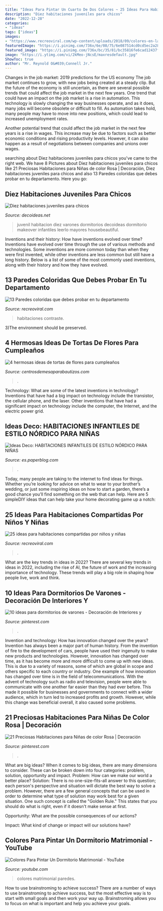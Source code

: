 ```yaml
---
title: "Ideas Para Pintar Un Cuarto De Dos Colores ~ 25 Ideas Para Habitaciones Compartidas Por Niños Y Niñas"
description: "Diez habitaciones juveniles para chicos"
date: "2022-12-28"
categories:
- "ideas"
tags: ["ideas"]
images:
- "https://www.recreoviral.com/wp-content/uploads/2018/09/colores-en-la-pared-9.jpg"
featuredImage: "https://i.pinimg.com/736x/6e/08/75/6e087514cd0cd5ec2a28cc30aea2fb7f.jpg"
featured_image: "https://i.pinimg.com/736x/bc/35/81/bc35816fe6cad12437ff19267f242dad--room-kids-kids-rooms.jpg"
image: "https://i.ytimg.com/vi/2kMeo-jNcsE/maxresdefault.jpg"
ShowToc: true
author: "Mr. Reynold O&#039;Connell Jr."
---
```



Changes in the job market: 2019 predictions for the US economy
The job market continues to grow, with new jobs being created at a steady clip. But the future of the economy is still uncertain, as there are several possible trends that could affect the job market in the next few years. 
One trend that could have an impact on the job market is a rise in automation. This technology is slowly changing the way businesses operate, and as it does, many jobs will become obsolete or difficult to fill. As automation takes hold, many people may have to move into new positions, which could lead to increased unemployment rates. 

Another potential trend that could affect the job market in the next few years is a rise in wages. This increase may be due to factors such as better economic conditions and rising productivity levels. However, it can also happen as a result of negotiations between companies and unions over wages.

	

		
searching about Diez habitaciones juveniles para chicos you've came to the right web. We have 8 Pictures about Diez habitaciones juveniles para chicos like 21 Preciosas Habitaciones para Niñas de color Rosa | Decoración, Diez habitaciones juveniles para chicos and also 13 Paredes coloridas que debes probar en tu departamento. Here you go:
		
    
## Diez Habitaciones Juveniles Para Chicos

<img loading=lazy src="https://www.decoideas.net/wp-content/uploads/2014/06/juvenil-4.jpg" onerror="this.onerror=null;this.src='https://tse3.mm.bing.net/th?id=OIP.fIyscW694r3Su3CieUg-qwHaJ4&amp;pid=15.1';" alt="Diez habitaciones juveniles para chicos">

_Source: decoideas.net_

>juvenil habitacion diez varones dormitorios decoideas dormitorio makeover infantiles leerlo mayores housebeautiful. 

	

Inventions and their history: How have inventions evolved over time?
Inventions have evolved over time through the use of various methods and technologies. Some inventions are more common today than when they were first invented, while other inventions are less common but still have a long history. Below is a list of some of the most commonly used inventions, along with their history and how they have evolved.

    
## 13 Paredes Coloridas Que Debes Probar En Tu Departamento

<img loading=lazy src="https://www.recreoviral.com/wp-content/uploads/2018/09/colores-en-la-pared-9.jpg" onerror="this.onerror=null;this.src='https://tse2.mm.bing.net/th?id=OIP.2OAmbHc6dw2ryF5eO4BbnAHaIp&amp;pid=15.1';" alt="13 Paredes coloridas que debes probar en tu departamento">

_Source: recreoviral.com_

>habitaciones contraste. 

	

3)The environment should be preserved. 

    
## 4 Hermosas Ideas De Tortas De Flores Para Cumpleaños

<img loading=lazy src="https://centrosdemesaparabautizos.com/wp-content/uploads/2019/10/tortas-de-flores-para-cumpleaños-sencilla.jpg" onerror="this.onerror=null;this.src='https://tse3.mm.bing.net/th?id=OIP.eUtcDWWCKM1KMZncAMIXSQAAAA&amp;pid=15.1';" alt="4 hermosas ideas de tortas de flores para cumpleaños">

_Source: centrosdemesaparabautizos.com_

>. 

	

Technology: What are some of the latest inventions in technology?
Inventions that have had a big impact on technology include the transistor, the cellular phone, and the laser. Other inventions that have had a significant impact on technology include the computer, the Internet, and the electric power grid.

    
## Ideas Deco: HABITACIONES INFANTILES DE ESTILO NÓRDICO PARA NIÑAS

<img loading=lazy src="https://m1.paperblog.com/i/303/3033559/ideas-deco-habitaciones-infantiles-estilo-nor-L-MtGWYj.jpeg" onerror="this.onerror=null;this.src='https://tse2.mm.bing.net/th?id=OIP.pa3CZnlm0eedON_tJ4mibAHaHa&amp;pid=15.1';" alt="Ideas Deco: HABITACIONES INFANTILES DE ESTILO NÓRDICO PARA NIÑAS">

_Source: es.paperblog.com_

>. 

	

Today, many people are taking to the internet to find ideas for things. Whether you’re looking for advice on what to wear to your brother’s wedding, or just some inspiring ideas on how to start a garden, there’s a good chance you’ll find something on the web that can help. Here are 5 simpleDIY ideas that can help take your home decorating game up a notch: 

    
## 25 Ideas Para Habitaciones Compartidas Por Niños Y Niñas

<img loading=lazy src="https://www.recreoviral.com/wp-content/uploads/2015/10/Creativas-habitaciones-compartidas-por-niños-y-niñas-7.jpg" onerror="this.onerror=null;this.src='https://tse3.mm.bing.net/th?id=OIP.mXZ4BFplnJZSrfeDIgdi1AHaGC&amp;pid=15.1';" alt="25 ideas para habitaciones compartidas por niños y niñas">

_Source: recreoviral.com_

>. 

	

What are the key trends in ideas in 2022?
There are several key trends in ideas in 2022, including the rise of AI, the future of work and the increasing importance of technology. These trends will play a big role in shaping how people live, work and think.

    
## 10 Ideas Para Dormitorios De Varones - Decoración De Interiores Y

<img loading=lazy src="https://i.pinimg.com/736x/bc/35/81/bc35816fe6cad12437ff19267f242dad--room-kids-kids-rooms.jpg" onerror="this.onerror=null;this.src='https://tse4.mm.bing.net/th?id=OIP.jtFv1VFa3E5tFEORp2CtFAAAAA&amp;pid=15.1';" alt="10 ideas para dormitorios de varones - Decoración de Interiores y">

_Source: pinterest.com_

>. 

	

Invention and technology: How has innovation changed over the years?
Invention has always been a major part of human history. From the invention of fire to the development of cars, people have used their ingenuity to make new products and technologies. However, innovation has changed over time, as it has become more and more difficult to come up with new ideas. This is due to a variety of reasons, some of which are global in scope and others specific to each country or industry.
One example of how innovation has changed over time is in the field of telecommunications. With the advent of technology such as radio and television, people were able to communicate with one another far easier than they had ever before. This made it possible for businesses and governments to connect with a wider audience, which in turn led to increased profits and growth. However, while this change was beneficial overall, it also caused some problems.

    
## 21 Preciosas Habitaciones Para Niñas De Color Rosa | Decoración

<img loading=lazy src="https://i.pinimg.com/736x/6e/08/75/6e087514cd0cd5ec2a28cc30aea2fb7f.jpg" onerror="this.onerror=null;this.src='https://tse3.mm.bing.net/th?id=OIP.H2NLrMrsMF4p8XF2P_V4EwHaJ3&amp;pid=15.1';" alt="21 Preciosas Habitaciones para Niñas de color Rosa | Decoración">

_Source: pinterest.com_

>. 

	

What are big ideas?
When it comes to big ideas, there are many dimensions to consider. These can be broken down into four categories: problem, solution, opportunity and impact. 
Problem: How can we make our world a better place? 
Solution: There is no one-size-fits-all answer to this question; each person's perspective and situation will dictate the best way to solve a problem. However, there are a few general concepts that can be used in order to determine what type of solution may work best for a given situation. One such concept is called the "Golden Rule." This states that you should do what is right, even if it doesn't make sense at first. 

Opportunity: What are the possible consequences of our actions? 

Impact: What kind of change or impact will our solutions have?

    
## Colores Para Pintar Un Dormitorio Matrimonial - YouTube

<img loading=lazy src="https://i.ytimg.com/vi/2kMeo-jNcsE/maxresdefault.jpg" onerror="this.onerror=null;this.src='https://tse4.mm.bing.net/th?id=OIP.eG5trwnUC80Iejpv0ANbGwHaEK&amp;pid=15.1';" alt="Colores Para Pintar Un Dormitorio Matrimonial - YouTube">

_Source: youtube.com_

>colores matrimonial paredes. 

	

How to use brainstroming to achieve success?
There are a number of ways to use brainstroming to achieve success, but the most effective way is to start with small goals and then work your way up. Brainstroming allows you to focus on what is important and help you achieve your goals.

